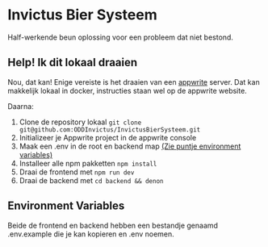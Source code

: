 # Invictus Bier Systeem

Half-werkende beun oplossing voor een probleem dat niet bestond.

## Help! Ik dit lokaal draaien

Nou, dat kan! Enige vereiste is het draaien van een [appwrite](https://appwrite.io/) server. Dat kan makkelijk lokaal in docker, instructies staan wel op de appwrite website.

Daarna:
1. Clone de repository lokaal
`git clone git@github.com:ODDInvictus/InvictusBierSysteem.git`
4. Initializeer je Appwrite project in de appwrite console
2. Maak een .env in de root en backend map [(Zie puntje environment variables)](#Environment-Variables)
3. Installeer alle npm pakketten
`npm install`
5. Draai de frontend met
`npm run dev`
6. Draai de backend met
`cd backend && denon`

## Environment Variables

Beide de frontend en backend hebben een bestandje genaamd .env.example die je kan kopieren en .env noemen.
